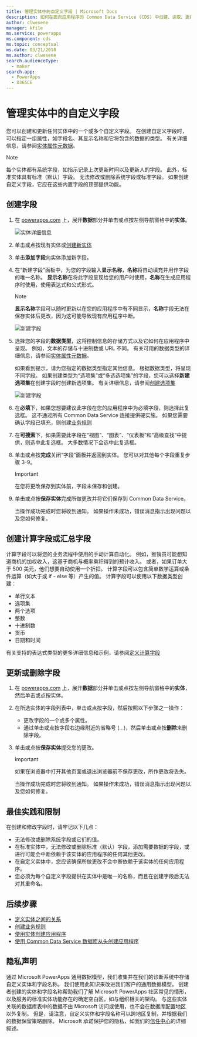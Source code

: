 ```yaml
---
title: 管理实体中的自定义字段 | Microsoft Docs
description: 如何在面向应用程序的 Common Data Service (CDS) 中创建、读取、更新和删除实体内的自定义字段的演练。
author: clwesene
manager: kfile
ms.service: powerapps
ms.component: cds
ms.topic: conceptual
ms.date: 03/21/2018
ms.author: clwesene
search.audienceType:
  - maker
search.app:
  - PowerApps
  - D365CE
---
```


# <a name="manage-custom-fields-in-an-entity"></a>管理实体中的自定义字段
您可以创建和更新任何实体中的一个或多个自定义字段。 在创建自定义字段时，可以指定一组属性，如字段名、其显示名称和它将包含的数据的类型。 有关详细信息，请参阅[实体属性元数据](../../developer/common-data-service/entity-attribute-metadata.md)。

> [!NOTE]
> 每个实体都有系统字段，如指示记录上次更新时间以及更新人的字段。 此外，标准实体具有标准（默认）字段。 无法修改或删除系统字段或标准字段。 如果创建自定义字段，它应在这些内置字段的顶部提供功能。

## <a name="create-a-field"></a>创建字段
1. 在 [powerapps.com](https://web.powerapps.com/?utm_source=padocs&utm_medium=linkinadoc&utm_campaign=referralsfromdoc) 上，展开**数据**部分并单击或点按左侧导航窗格中的**实体**。

    ![实体详细信息](./media/data-platform-cds-create-entity/entitylist.png "实体列表")

2. 单击或点按现有实体或[创建新实体](data-platform-create-entity.md)

3. 单击**添加字段**向实体添加新字段。

4. 在“新建字段”面板中，为您的字段输入**显示名称**，**名称**将自动填充并用作字段的唯一名称。 **显示名称**在将此字段呈现给您的用户时使用，**名称**在生成应用程序时使用，使用表达式和公式形式。

    > [!NOTE]
    > **显示名称**字段可以随时更新以在您的应用程序中有不同显示，**名称**字段无法在保存实体后更改，因为这可能导致现有应用程序中断。

    ![新建字段](./media/data-platform-cds-create-entity/newfieldpanel.png "新建字段面板")

5. 选择您的字段的**数据类型**，这将控制信息的存储方式以及它如何在应用程序中呈现。 例如，文本的存储与十进制数或 URL 不同。 有关可用的数据类型的详细信息，请参阅[实体属性元数据](../../developer/common-data-service/entity-attribute-metadata.md)。

    如果看到提示，请为您指定的数据类型指定其他信息。 根据数据类型，将呈现不同字段。 如果创建类型为“选项集”或“多选选项集”的字段，您可以选择**新建选项集**在创建字段时创建新选项集。 有关详细信息，请参阅[创建选项集](custom-picklists.md)

    ![新建字段](./media/data-platform-cds-create-entity/newfieldpanel-2.png "新建字段面板")


7. 在**必填**下，如果您想要建议此字段在您的应用程序中为必填字段，则选择此复选框。 这不通过所有 Common Data Service 连接提供硬实施。 如果您需要确认字段已填充，则创建[业务规则](data-platform-create-business-rule.md)

8. 在**可搜索**下，如果需要此字段在“视图”、“图表”、“仪表板”和“高级查找”中提供，则选中此复选框。 大多数情况下会选中此复选框。

9. 单击或点按**完成**关闭“字段”面板并返回到实体。 您可以对其他每个字段重复步骤 3-9。
   
    > [!IMPORTANT]
    > 在您将更改保存到实体前，字段未保存和创建。

10. 单击或点按**保存实体**完成所做更改并将它们保存到 Common Data Service。

    当操作成功完成时您将收到通知。 如果操作未成功，错误消息指示出现问题以及您如何修复。

## <a name="create-a-calculated-or-roll-up-field"></a>创建计算字段或汇总字段
计算字段可以将您的业务流程中使用的手动计算自动化。 例如，推销员可能想知道商机的加权收入，这基于商机与概率乘积得到的预计收入。 或者，如果订单大于 500 美元，他们想要自动使用一个折扣。 计算字段可以包含简单数学运算或条件运算（如大于或 if - else 等）产生的值。 计算字段可以使用以下数据类型创建：

* 单行文本
* 选项集
* 两个选项
* 整数
* 十进制数
* 货币
* 日期和时间

有关支持的表达式类型的更多详细信息和示例，请参阅[定义计算字段](/dynamics365/customer-engagement/customize/define-calculated-fields)

## <a name="update-or-delete-a-field"></a>更新或删除字段
1. 在 [powerapps.com](https://web.powerapps.com/?utm_source=padocs&utm_medium=linkinadoc&utm_campaign=referralsfromdoc) 上，展开**数据**部分并单击或点按左侧导航窗格中的**实体**，然后单击或点按实体。
2. 在所选实体的字段列表中，单击或点按字段，然后按照以下步骤之一操作：
   
   * 更改字段的一个或多个属性。
   * 通过单击或点按字段右边缘附近的省略号 (...)，然后单击或点按**删除**来删除字段。

3. 单击或点按**保存实体**提交您的更改。
   
    > [!IMPORTANT]
    > 如果在浏览器中打开其他页面或退出浏览器前不保存更改，所作更改将丢失。

    当操作成功完成时您将收到通知。 如果操作未成功，错误消息指示出现问题以及您如何修复。

## <a name="best-practices-and-restrictions"></a>最佳实践和限制
在创建和修改字段时，请牢记以下几点：

* 无法修改或删除系统字段或它们的值。
* 在标准实体中，无法修改或删除标准（默认）字段，添加需要数据的字段，或进行可能会中断依赖于该实体的应用程序的任何其他更改。
* 在自定义实体中，您应该确保所做更改不会中断依赖于该实体的任何应用程序。
* 您必须为每个自定义字段提供在实体中是唯一的名称，而且在创建字段后无法对其重命名。

## <a name="next-steps"></a>后续步骤
* [定义实体之间的关系](data-platform-entity-lookup.md)
* [创建业务规则](data-platform-create-business-rule.md)
* [使用实体创建应用程序](../canvas-apps/data-platform-create-app.md)
* [使用 Common Data Service 数据库从头创建应用程序](../canvas-apps/data-platform-create-app-scratch.md)

## <a name="privacy-notice"></a>隐私声明
通过 Microsoft PowerApps 通用数据模型，我们收集并在我们的诊断系统中存储自定义实体和字段名称。  我们使用此知识来改进我们客户的通用数据模型。 创建者创建的实体和字段名称帮助我们了解 Microsoft PowerApps 社区常见的情形，以及服务的标准实体功能存在的确定空白区，如与组织相关的架构。 与这些实体关联的数据库表中的数据不由 Microsoft 访问或使用，也不会在数据库配置地区以外复制。 但是，请注意，自定义实体和字段名称可以跨地区复制，并根据我们的数据保留策略删除。 Microsoft 承诺保护您的隐私，如我们的[信任中心](https://www.microsoft.com/trustcenter/Privacy/default.aspx)的详细叙述。

